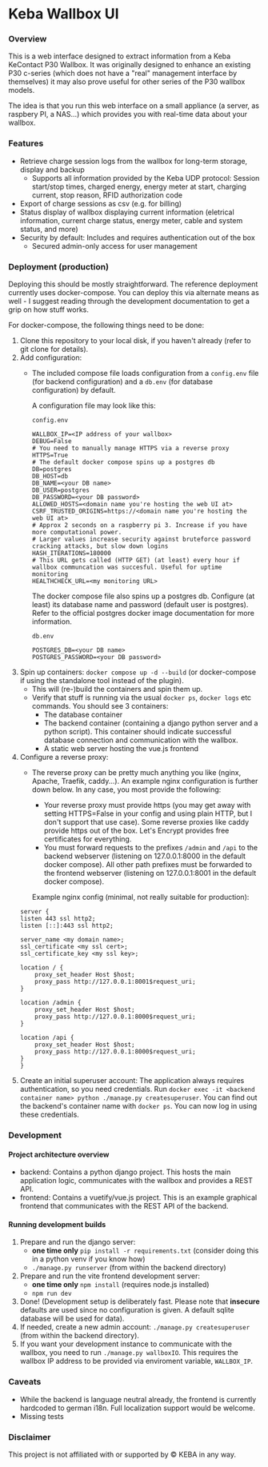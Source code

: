 # Keba Wallbox UI

### Overview

This is a web interface designed to extract information from a Keba KeContact P30 Wallbox.
It was originally designed to enhance an existing P30 c-series
(which does not have a "real" management interface by themselves) it may also prove useful
for other series of the P30 wallbox models.

The idea is that you run this web interface on a small appliance (a server, as raspbery PI, a NAS...) which provides you
with real-time data about your wallbox.

### Features

- Retrieve charge session logs from the wallbox for long-term storage, display and backup
    - Supports all information provided by the Keba UDP protocol: Session start/stop times, charged energy, energy meter
      at start, charging current, stop reason, RFID authorization code
- Export of charge sessions as csv (e.g. for billing)
- Status display of wallbox displaying current information (eletrical information, current charge status, energy meter,
  cable and system status, and more)
- Security by default: Includes and requires authentication out of the box
    - Secured admin-only access for user management

### Deployment (production)

Deploying this should be mostly straightforward. The
reference deployment currently uses docker-compose. You can deploy this
via alternate means as well - I suggest reading through the development documentation
to get a grip on how stuff works.

For docker-compose, the following things need to be done:

1. Clone this repository to your local disk, if you haven't already (refer to git clone for details).
2. Add configuration:
    - The included compose file loads configuration from a `config.env` file (for backend configuration) and
      a `db.env` (for database configuration) by default.

      A configuration file may look like this:

      ``config.env``
        ```
        WALLBOX_IP=<IP address of your wallbox>
        DEBUG=False
        # You need to manually manage HTTPS via a reverse proxy
        HTTPS=True
        # The default docker compose spins up a postgres db
        DB=postgres
        DB_HOST=db
        DB_NAME=<your DB name>
        DB_USER=postgres
        DB_PASSWORD=<your DB password>
        ALLOWED_HOSTS=<domain name you're hosting the web UI at>
        CSRF_TRUSTED_ORIGINS=https://<domain name you're hosting the web UI at>
        # Approx 2 seconds on a raspberry pi 3. Increase if you have more computational power.
        # Larger values increase security against bruteforce password cracking attacks, but slow down logins
        HASH_ITERATIONS=180000
        # This URL gets called (HTTP GET) (at least) every hour if wallbox communcation was succesful. Useful for uptime monitoring
        HEALTHCHECK_URL=<my monitoring URL>
        ```

      The docker compose file also spins up a postgres db. Configure (at least) its database name and password (default user
      is postgres).
      Refer to the official postgres docker image documentation for more information.

      ``db.env``
      ```
      POSTGRES_DB=<your DB name>
      POSTGRES_PASSWORD=<your DB password>
      ```
3. Spin up containers: `docker compose up -d --build` (or docker-compose if using the standalone tool instead of the
   plugin).
    - This will (re-)build the containers and spin them up.
    - Verify that stuff is running via the usual `docker ps`, `docker logs` etc commands. You should see 3 containers:
        - The database container
        - The backend container (containing a django python server and a python script). This container should indicate
          successful database connection and communication with the wallbox.
        - A static web server hosting the vue.js frontend
4. Configure a reverse proxy:
    - The reverse proxy can be pretty much anything you like (nginx, Apache, Traefik, caddy...).
      An example nginx configuration is further down below. In any case, you most provide the following:
        - Your reverse proxy must provide https (you may get away with setting HTTPS=False in your config and using
          plain HTTP, but I don't support that use case). Some reverse proxies like caddy provide https out of the box.
          Let's Encrypt provides free certificates for everything.
        - You must forward requests to the prefixes `/admin` and `/api` to the backend webserver (listening on
          127.0.0.1:8000 in the default docker compose). All other path prefixes must be forwarded to the frontend
          webserver (listening on 127.0.0.1:8001 in the default docker compose).

      Example nginx config (minimal, not really suitable for production):
    ```
    server {
    listen 443 ssl http2;
    listen [::]:443 ssl http2;
    
    server_name <my domain name>;
    ssl_certificate <my ssl cert>;
    ssl_certificate_key <my ssl key>;
    
    location / {
        proxy_set_header Host $host;
        proxy_pass http://127.0.0.1:8001$request_uri;
    }
    
    location /admin {
        proxy_set_header Host $host;
        proxy_pass http://127.0.0.1:8000$request_uri;
    }
    
    location /api {
        proxy_set_header Host $host;
        proxy_pass http://127.0.0.1:8000$request_uri;
    }
    }
    ```
5. Create an initial superuser account: The application always requires authentication, so you need credentials. Run
   ``docker exec -it <backend container name> python ./manage.py createsuperuser``. You can find out the backend's
   container name with ``docker ps``. You can now log in using these credentials.

### Development

#### Project architecture overview

- backend: Contains a python django project. This hosts the main application logic, communicates with the wallbox and
  provides a REST API.
- frontend: Contains a vuetify/vue.js project. This is an example graphical frontend that communicates with the REST API
  of the backend.

#### Running development builds

1. Prepare and run the django server:
    - **one time only** ``pip install -r requirements.txt`` (consider doing this in a python venv if you know how)
    - ``./manage.py runserver`` (from within the backend directory)
2. Prepare and run the vite frontend development server:
    - **one time only** ``npm install`` (requires node.js installed)
    - ``npm run dev``
3. Done! (Development setup is deliberately fast. Please note that **insecure** defaults are used since no configuration
   is given. A default sqlite database will be used for data).
4. If needed, create a new admin account: ``./manage.py createsuperuser`` (from within the backend directory).
5. If you want your development instance to communicate with the wallbox, you need to run ``./manage.py wallboxIO``.
   This requires the wallbox IP address to be provided via enviroment variable, ``WALLBOX_IP``.

### Caveats

- While the backend is language neutral already, the frontend is currently hardcoded to german i18n. Full localization
  support would be welcome.
- Missing tests

### Disclaimer

This project is not affiliated with or supported by © KEBA in any way.